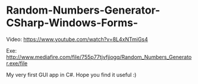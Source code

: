 # Random-Numbers-Generator-CSharp-Windows-Forms-
Video: https://www.youtube.com/watch?v=8L4xNTmiGs4

Exe: http://www.mediafire.com/file/755p77tjvfjiogq/Random_Numbers_Generator.exe/file

My very first GUI app in C#. Hope you find it useful :)
